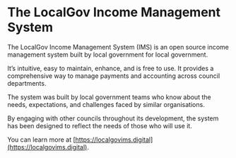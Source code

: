 # The LocalGov Income Management System

The LocalGov Income Management System (IMS) is an open source income management system built by local government for local government.

It’s intuitive, easy to maintain, enhance, and is free to use. It provides a comprehensive way to manage payments and accounting across council departments.

The system was built by local government teams who know about the needs, expectations, and challenges faced by similar organisations.

By engaging with other councils throughout its development, the system has been designed to reflect the needs of those who will use it.

You can learn more at [https://localgovims.digital](https://localgovims.digital).
